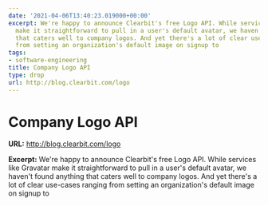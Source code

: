 ```yaml
---
date: '2021-04-06T13:40:23.019000+00:00'
excerpt: We're happy to announce Clearbit's free Logo API. While services like Gravatar
  make it straightforward to pull in a user's default avatar, we haven't found anything
  that caters well to company logos. And yet there's a lot of clear use-cases ranging
  from setting an organization's default image on signup to
tags:
- software-engineering
title: Company Logo API
type: drop
url: http://blog.clearbit.com/logo
---
```


# Company Logo API

**URL:** http://blog.clearbit.com/logo

**Excerpt:** We're happy to announce Clearbit's free Logo API. While services like Gravatar make it straightforward to pull in a user's default avatar, we haven't found anything that caters well to company logos. And yet there's a lot of clear use-cases ranging from setting an organization's default image on signup to
